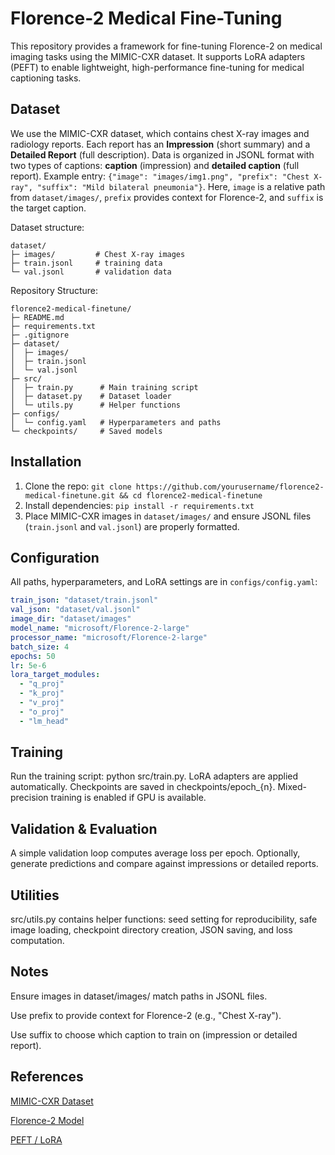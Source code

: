 # Florence-2 Medical Fine-Tuning
This repository provides a framework for fine-tuning Florence-2 on medical imaging tasks using the MIMIC-CXR dataset. It supports LoRA adapters (PEFT) to enable lightweight, high-performance fine-tuning for medical captioning tasks.

## Dataset
We use the MIMIC-CXR dataset, which contains chest X-ray images and radiology reports. Each report has an **Impression** (short summary) and a **Detailed Report** (full description). Data is organized in JSONL format with two types of captions: **caption** (impression) and **detailed caption** (full report). Example entry: `{"image": "images/img1.png", "prefix": "Chest X-ray", "suffix": "Mild bilateral pneumonia"}`. Here, `image` is a relative path from `dataset/images/`, `prefix` provides context for Florence-2, and `suffix` is the target caption.

Dataset structure:
```
dataset/
├─ images/         # Chest X-ray images
├─ train.jsonl     # training data
└─ val.jsonl       # validation data
```
Repository Structure:
```
florence2-medical-finetune/
├─ README.md
├─ requirements.txt
├─ .gitignore
├─ dataset/
│  ├─ images/
│  ├─ train.jsonl
│  └─ val.jsonl
├─ src/
│  ├─ train.py      # Main training script
│  ├─ dataset.py    # Dataset loader
│  └─ utils.py      # Helper functions
├─ configs/
│  └─ config.yaml   # Hyperparameters and paths
└─ checkpoints/     # Saved models
```




## Installation
1. Clone the repo: `git clone https://github.com/yourusername/florence2-medical-finetune.git && cd florence2-medical-finetune`
2. Install dependencies: `pip install -r requirements.txt`
3. Place MIMIC-CXR images in `dataset/images/` and ensure JSONL files (`train.jsonl` and `val.jsonl`) are properly formatted.

## Configuration
All paths, hyperparameters, and LoRA settings are in `configs/config.yaml`:
```yaml
train_json: "dataset/train.jsonl"
val_json: "dataset/val.jsonl"
image_dir: "dataset/images"
model_name: "microsoft/Florence-2-large"
processor_name: "microsoft/Florence-2-large"
batch_size: 4
epochs: 50
lr: 5e-6
lora_target_modules:
  - "q_proj"
  - "k_proj"
  - "v_proj"
  - "o_proj"
  - "lm_head"
```
## Training

Run the training script: python src/train.py. LoRA adapters are applied automatically. Checkpoints are saved in checkpoints/epoch_{n}. Mixed-precision training is enabled if GPU is available.

##  Validation & Evaluation

A simple validation loop computes average loss per epoch. Optionally, generate predictions and compare against impressions or detailed reports.

##  Utilities

src/utils.py contains helper functions: seed setting for reproducibility, safe image loading, checkpoint directory creation, JSON saving, and loss computation.

##  Notes

Ensure images in dataset/images/ match paths in JSONL files.

Use prefix to provide context for Florence-2 (e.g., "Chest X-ray").

Use suffix to choose which caption to train on (impression or detailed report).

## References

[MIMIC-CXR Dataset](https://huggingface.co/datasets/itsanmolgupta/mimic-cxr-dataset)

[Florence-2 Model](https://huggingface.co/microsoft/Florence-2-base)

[PEFT / LoRA](https://huggingface.co/docs/peft/en/package_reference/lora)
